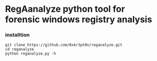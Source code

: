 # RegAanalyze python tool for forensic windows registry analysis

### installtion
```
git clone https://github.com/0xkr3pt0n/reganalyze.git
cd reganalyze
python reganalyze.py -h

```
